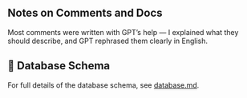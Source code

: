 ## Notes on Comments and Docs

Most comments were written with GPT’s help — I explained what they should describe, and GPT rephrased them clearly in English.

## 📂 Database Schema

For full details of the database schema, see [database.md](./docs/database-config.md).
